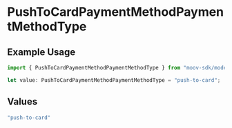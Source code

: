 # PushToCardPaymentMethodPaymentMethodType

## Example Usage

```typescript
import { PushToCardPaymentMethodPaymentMethodType } from "moov-sdk/models/components";

let value: PushToCardPaymentMethodPaymentMethodType = "push-to-card";
```

## Values

```typescript
"push-to-card"
```